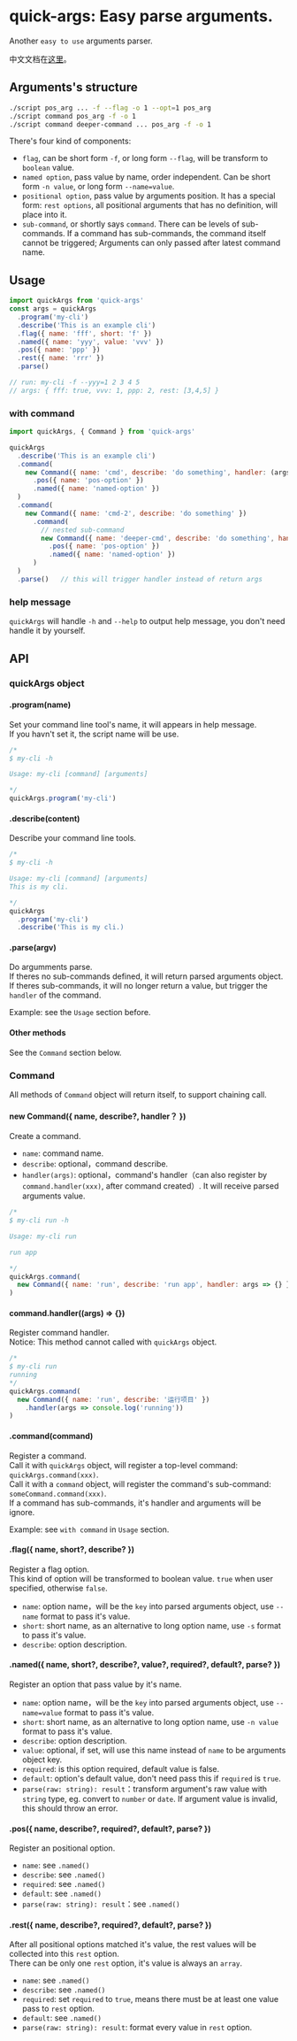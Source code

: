 # quick-args: Easy parse arguments.
Another `easy to use` arguments parser.

中文文档在[这里](./README-cn.md)。


## Arguments's structure
```sh
./script pos_arg ... -f --flag -o 1 --opt=1 pos_arg
./script command pos_arg -f -o 1
./script command deeper-command ... pos_arg -f -o 1
```

There's four kind of components:
- `flag`, can be short form `-f`, or long form `--flag`, will be transform to `boolean` value.
- `named option`, pass value by name, order independent. Can be short form `-n value`, or long form `--name=value`.
- `positional option`, pass value by arguments position. It has a special form: `rest options`, all positional arguments that has no definition, will place into it. 
- `sub-command`, or shortly says `command`. There can be levels of sub-commands. If a command has sub-commands, the command itself cannot be triggered; Arguments can only passed after latest command name.


## Usage
```js
import quickArgs from 'quick-args'
const args = quickArgs
  .program('my-cli')
  .describe('This is an example cli')
  .flag({ name: 'fff', short: 'f' })
  .named({ name: 'yyy', value: 'vvv' })
  .pos({ name: 'ppp' })
  .rest({ name: 'rrr' })
  .parse()

// run: my-cli -f --yyy=1 2 3 4 5
// args: { fff: true, vvv: 1, ppp: 2, rest: [3,4,5] }
```

### with command
```js
import quickArgs, { Command } from 'quick-args'

quickArgs
  .describe('This is an example cli')
  .command(
    new Command({ name: 'cmd', describe: 'do something', handler: (args) => {} })
      .pos({ name: 'pos-option' })
      .named({ name: 'named-option' })
  )
  .command(
    new Command({ name: 'cmd-2', describe: 'do something' })
      .command(
        // nested sub-command
        new Command({ name: 'deeper-cmd', describe: 'do something', handler: (args) => {} })
          .pos({ name: 'pos-option' })
          .named({ name: 'named-option' })
      )
  )
  .parse()   // this will trigger handler instead of return args
```

### help message
`quickArgs` will handle `-h` and `--help` to output help message, you don't need handle it by yourself.


## API

### quickArgs object

#### .program(name)
Set your command line tool's name, it will appears in help message.  
If you havn't set it, the script name will be use.

```js
/*
$ my-cli -h

Usage: my-cli [command] [arguments]

*/
quickArgs.program('my-cli')   
```

#### .describe(content)
Describe your command line tools.

```js
/*
$ my-cli -h

Usage: my-cli [command] [arguments]
This is my cli.

*/
quickArgs
  .program('my-cli')
  .describe('This is my cli.)
```

#### .parse(argv)
Do argumments parse.  
If theres no sub-commands defined, it will return parsed arguments object.  
If theres sub-commands, it will no longer return a value, but trigger the `handler` of the command.  

Example: see the `Usage` section before.

#### Other methods
See the `Command` section below.


### Command
All methods of `Command` object will return itself, to support chaining call.

#### new Command({ name, describe?, handler？ })
Create a command.

- `name`: command name.
- `describe`: optional，command describe.
- `handler(args)`: optional，command's handler（can also register by `command.handler(xxx)`, after command created）. It will receive parsed arguments value.

```js
/*
$ my-cli run -h

Usage: my-cli run

run app

*/
quickArgs.command(
  new Command({ name: 'run', describe: 'run app', handler: args => {} })
)
```

#### command.handler((args) => {})
Register command handler.  
Notice: This method cannot called with `quickArgs` object.

```js
/*
$ my-cli run
running
*/
quickArgs.command(
  new Command({ name: 'run', describe: '运行项目' })
    .handler(args => console.log('running'))
)
```

#### .command(command)
Register a command.  
Call it with `quickArgs` object, will register a top-level command: `quickArgs.command(xxx)`.  
Call it with a `command` object, will register the command's sub-command: `someCommand.command(xxx)`.  
If a command has sub-commands, it's handler and arguments will be ignore.  

Example: see `with command` in `Usage` section.

#### .flag({ name, short?, describe? })
Register a flag option.  
This kind of option will be transformed to boolean value. `true` when user specified, otherwise `false`.

- `name`: option name，will be the `key` into parsed arguments object, use `--name` format to pass it's value.
- `short`: short name, as an alternative to long option name, use `-s` format to pass it's value.
- `describe`: option description.

#### .named({ name, short?, describe?, value?, required?, default?, parse? })
Register an option that pass value by it's name.

- `name`: option name，will be the `key` into parsed arguments object, use `--name=value` format to pass it's value.
- `short`: short name, as an alternative to long option name, use `-n value` format to pass it's value.
- `describe`: option description.
- `value`: optional, if set, will use this name instead of `name` to be arguments object key.
- `required`: is this option required, default value is false.
- `default`: option's default value, don't need pass this if `required` is `true`.
- `parse(raw: string): result`：transform argument's raw value with `string` type, eg. convert to `number` or `date`. If argument value is invalid, this should throw an error.

#### .pos({ name, describe?, required?, default?, parse? })
Register an positional option.

- `name`: see `.named()`
- `describe`: see `.named()`
- `required`: see `.named()`
- `default`: see `.named()`
- `parse(raw: string): result`：see `.named()`

#### .rest({ name, describe?, required?, default?, parse? })
After all positional options matched it's value, the rest values will be collected into this `rest` option.  
There can be only one `rest` option, it's value is always an `array`.

- `name`: see `.named()`
- `describe`: see `.named()`
- `required`:  set `required` to `true`, means there must be at least one value pass to `rest` option.
- `default`: see `.named()`
- `parse(raw: string): result`: format every value in `rest` option.
